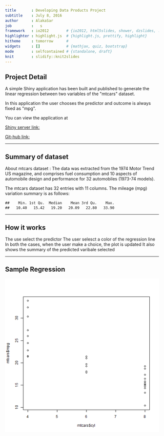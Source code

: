 ```yaml
---
title       : Developing Data Products Project
subtitle    : July 8, 2016
author      : AlakaSar
job         :   s
framework   : io2012        # {io2012, html5slides, shower, dzslides, ...}
highlighter : highlight.js  # {highlight.js, prettify, highlight}
hitheme     : tomorrow      # 
widgets     : []            # {mathjax, quiz, bootstrap}
mode        : selfcontained # {standalone, draft}
knit        : slidify::knit2slides
---
```


## Project Detail

A simple Shiny application has been built and published to generate the linear regression between two variables of the "mtcars" dataset.

In this application the user chooses the predictor and outcome is always fixed as "mpg".

You can view the application at

[Shiny server link:](https://www.shinyapps.io/admin/#/application/113281)

[Git-hub link:](https://github.com/AlakaSar/developingdata)

---

## Summary of dataset

About mtcars dataset : The data was extracted from the 1974 Motor Trend US magazine, and comprises fuel consumption and 10 aspects of automobile design and performance for 32 automobiles (1973-74 models).

The mtcars dataset has 32 entries with 11 columns. The mileage (mpg) variation summary is as follows:



```
##    Min. 1st Qu.  Median    Mean 3rd Qu.    Max. 
##   10.40   15.42   19.20   20.09   22.80   33.90
```

---

## How it works

The use select the predictor
The user selesct a color of the regression line
In both the cases, when the user make a choice, the plot is updated
It also shows the summary of the predicted varibale selected

---

## Sample Regression

![plot of chunk unnamed-chunk-2](assets/fig/unnamed-chunk-2-1.png)
